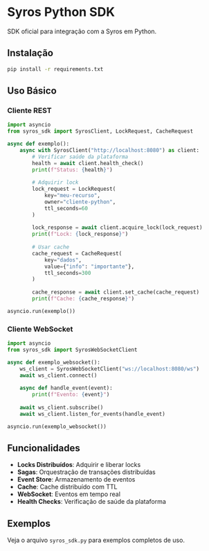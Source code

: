# Syros Python SDK

SDK oficial para integração com a Syros em Python.

## Instalação

```bash
pip install -r requirements.txt
```

## Uso Básico

### Cliente REST

```python
import asyncio
from syros_sdk import SyrosClient, LockRequest, CacheRequest

async def exemplo():
    async with SyrosClient("http://localhost:8080") as client:
        # Verificar saúde da plataforma
        health = await client.health_check()
        print(f"Status: {health}")
        
        # Adquirir lock
        lock_request = LockRequest(
            key="meu-recurso",
            owner="cliente-python",
            ttl_seconds=60
        )
        
        lock_response = await client.acquire_lock(lock_request)
        print(f"Lock: {lock_response}")
        
        # Usar cache
        cache_request = CacheRequest(
            key="dados",
            value={"info": "importante"},
            ttl_seconds=300
        )
        
        cache_response = await client.set_cache(cache_request)
        print(f"Cache: {cache_response}")

asyncio.run(exemplo())
```

### Cliente WebSocket

```python
import asyncio
from syros_sdk import SyrosWebSocketClient

async def exemplo_websocket():
    ws_client = SyrosWebSocketClient("ws://localhost:8080/ws")
    await ws_client.connect()
    
    async def handle_event(event):
        print(f"Evento: {event}")
    
    await ws_client.subscribe()
    await ws_client.listen_for_events(handle_event)

asyncio.run(exemplo_websocket())
```

## Funcionalidades

- **Locks Distribuídos**: Adquirir e liberar locks
- **Sagas**: Orquestração de transações distribuídas
- **Event Store**: Armazenamento de eventos
- **Cache**: Cache distribuído com TTL
- **WebSocket**: Eventos em tempo real
- **Health Checks**: Verificação de saúde da plataforma

## Exemplos

Veja o arquivo `syros_sdk.py` para exemplos completos de uso.
